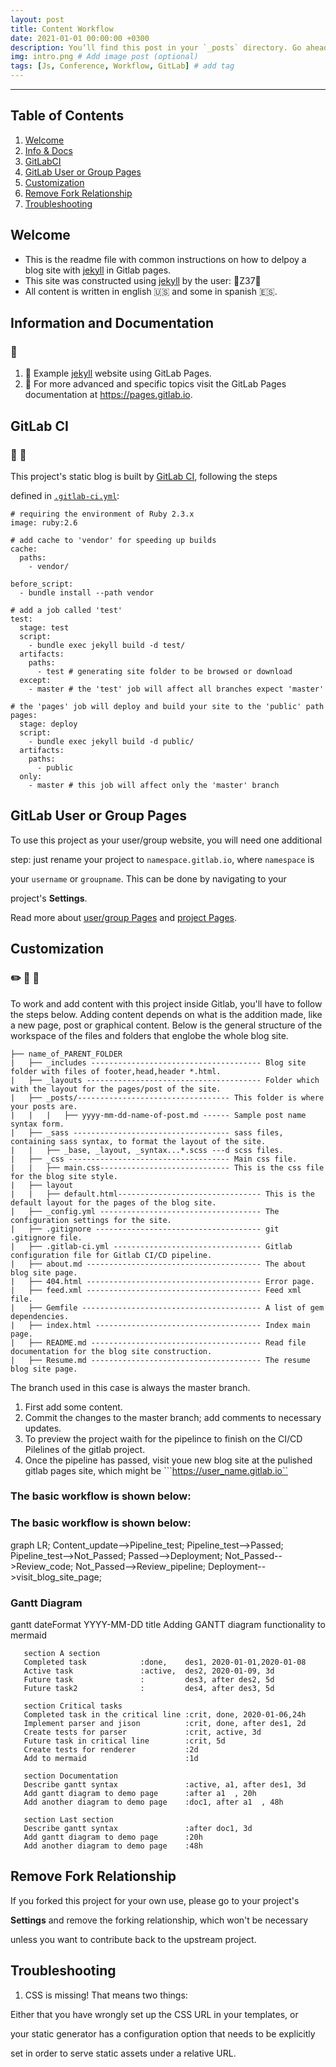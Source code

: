 ```yaml
---
layout: post
title: Content Workflow
date: 2021-01-01 00:00:00 +0300
description: You’ll find this post in your `_posts` directory. Go ahead and edit it and re-build the site to see your changes. # Add post description (optional)
img: intro.png # Add image post (optional)
tags: [Js, Conference, Workflow, GitLab] # add tag
---
```



<!---
New section division
-->
******************************************************
## Table of Contents
1. [Welcome](#welcome)
2. [Info & Docs](#information-and-documentation)
3. [GitLabCI](#gitlab-ci )
4. [GitLab User or Group Pages](#gitlab-user-or-group-pages)
5. [Customization](#customization)
6. [Remove Fork Relationship](#remove-fork-relationship)
7. [Troubleshooting](#troubleshooting)


<!---
New section division
New section division
New section division
-->

## Welcome 
- This is the readme file with common instructions on how to delpoy a blog site with [jekyll] in Gitlab pages.
- This site was constructed using [jekyll] by the user: :8ball:Z37:8ball:
- All content is written in english :us: and some in spanish :es:.

<!---
New section division
New section division
New section division
-->

## Information and Documentation 
### :notebook_with_decorative_cover:

 1. :gem: Example [jekyll] website using GitLab Pages.
 2. :book: For more advanced and specific topics visit the GitLab Pages documentation at https://pages.gitlab.io. 

<!---
New section division
New section division
New section division
-->

## GitLab CI 
### :wrench: :hammer:
This project's static blog is built by [GitLab CI][ci], following the steps

defined in [`.gitlab-ci.yml`](.gitlab-ci.yml):

```
# requiring the environment of Ruby 2.3.x
image: ruby:2.6

# add cache to 'vendor' for speeding up builds
cache:
  paths: 
    - vendor/

before_script:
  - bundle install --path vendor

# add a job called 'test'
test:
  stage: test
  script:
    - bundle exec jekyll build -d test/
  artifacts:
    paths:
      - test # generating site folder to be browsed or download
  except:
    - master # the 'test' job will affect all branches expect 'master'

# the 'pages' job will deploy and build your site to the 'public' path
pages:
  stage: deploy
  script:
    - bundle exec jekyll build -d public/
  artifacts:
    paths:
      - public
  only:
    - master # this job will affect only the 'master' branch
```

<!---
New section division
New section division
New section division
-->

## GitLab User or Group Pages
To use this project as your user/group website, you will need one additional

step: just rename your project to `namespace.gitlab.io`, where `namespace` is

your `username` or `groupname`. This can be done by navigating to your

project's **Settings**.  

Read more about [user/group Pages][userpages] and [project Pages][projpages].

<!---
New section division
New section division
New section division
-->

## Customization
### :pencil2: :triangular_ruler: :straight_ruler:
To work and add content with this project inside Gitlab, you'll have to follow the steps below. Adding content depends on what is the addition made, like a new page, post or graphical content. Below is the general structure of the workspace of the files and folders that englobe the whole blog site.
```
├── name_of_PARENT_FOLDER
|   ├── _includes -------------------------------------- Blog site folder with files of footer,head,header *.html.
|   ├── _layouts --------------------------------------- Folder which with the layout for the pages/post of the site.
|   ├── _posts/---------------------------------- This folder is where your posts are.
|   |	|   ├── yyyy-mm-dd-name-of-post.md ------ Sample post name syntax form.
|   ├── _sass ----------------------------------- sass files, containing sass syntax, to format the layout of the site.
|   |	├── _base, _layout, _syntax...*.scss ---d scss files.
|   ├── _css ------------------------------------ Main css file.
|   |	├── main.css----------------------------- This is the css file for the blog site style.
|   ├── layout
|   |	├── default.html-------------------------------- This is the default layout for the pages of the blog site.
|   ├── _config.yml ------------------------------------ The configuration settings for the site.
|   ├── .gitignore ------------------------------------- git .gitignore file.
|   ├── .gitlab-ci.yml --------------------------------- Gitlab configuration file for Gitlab CI/CD pipeline.
|   ├── about.md --------------------------------------- The about blog site page.
|   ├── 404.html --------------------------------------- Error page.
|   ├── feed.xml --------------------------------------- Feed xml file.
|   ├── Gemfile ---------------------------------------- A list of gem dependencies.
|   ├── index.html ------------------------------------- Index main page.
|   ├── README.md -------------------------------------- Read file documentation for the blog site construction.
|   ├── Resume.md -------------------------------------- The resume blog site page.
```
The branch used in this case is always the master branch.
1. First add some content. 
2. Commit the changes to the master branch; add comments to necessary updates.
3. To preview the project waith for the pipelince to finish on the CI/CD Pilelines of the gitlab project.
4. Once the pipeline has passed, visit youe new blog site at the pulished gitlab pages site, which might be ```https://user_name.gitlab.io``

### The basic workflow is shown below: 

### The basic workflow is shown below: 
<script async src="https://unpkg.com/mermaid@8.2.3/dist/mermaid.min.js"></script>
<div class="mermaid">
graph LR; 
Content_update-->Pipeline_test; Pipeline_test-->Passed;
Pipeline_test-->Not_Passed;
Passed-->Deployment;
Not_Passed-->Review_code;
Not_Passed-->Review_pipeline;
Deployment-->visit_blog_site_page;
</div>



### Gantt Diagram

<!-- this is a gantt diagramm-->

<div class="mermaid">
gantt
       dateFormat  YYYY-MM-DD
       title Adding GANTT diagram functionality to mermaid

       section A section
       Completed task            :done,    des1, 2020-01-01,2020-01-08
       Active task               :active,  des2, 2020-01-09, 3d
       Future task               :         des3, after des2, 5d
       Future task2              :         des4, after des3, 5d

       section Critical tasks
       Completed task in the critical line :crit, done, 2020-01-06,24h
       Implement parser and jison          :crit, done, after des1, 2d
       Create tests for parser             :crit, active, 3d
       Future task in critical line        :crit, 5d
       Create tests for renderer           :2d
       Add to mermaid                      :1d

       section Documentation
       Describe gantt syntax               :active, a1, after des1, 3d
       Add gantt diagram to demo page      :after a1  , 20h
       Add another diagram to demo page    :doc1, after a1  , 48h

       section Last section
       Describe gantt syntax               :after doc1, 3d
       Add gantt diagram to demo page      :20h
       Add another diagram to demo page    :48h
</div>
 



<!---
New section division
New section division
New section division 
-->

## Remove Fork Relationship
If you forked this project for your own use, please go to your project's

**Settings** and remove the forking relationship, which won't be necessary

unless you want to contribute back to the upstream project.

<!---
New section division
New section division
New section division
-->

## Troubleshooting

1. CSS is missing! That means two things:

Either that you have wrongly set up the CSS URL in your templates, or

your static generator has a configuration option that needs to be explicitly

set in order to serve static assets under a relative URL.

  

[ci]: https://about.gitlab.com/gitlab-ci/

[jekyll]: https://jekyllrb.com/

[install]: http://nanoc.ws/doc/installation/

[documentation]: https://jekyllrb.com/docs/

[userpages]: https://docs.gitlab.com/ce/user/project/pages/introduction.html#user-or-group-pages

[projpages]: https://docs.gitlab.com/ce/user/project/pages/introduction.html#project-pages
